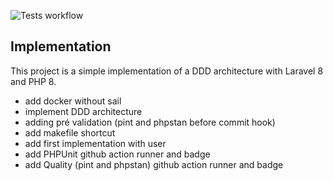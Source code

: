 ![Tests workflow](https://github.com/Jonathanrecly/LaravelDDD/actions/workflows/laravel.yml/badge.svg)

## Implementation

This project is a simple implementation of a DDD architecture with Laravel 8 and PHP 8.

- add docker without sail
- implement DDD architecture
- adding pré validation (pint and phpstan before commit hook)
- add makefile shortcut
- add first implementation with user
- add PHPUnit github action runner and badge
- add Quality (pint and phpstan) github action runner and badge
